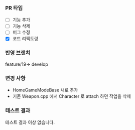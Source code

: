 ### PR 타입
- [ ] 기능 추가
- [ ] 기능 삭제
- [ ] 버그 수정
- [x] 코드 리팩토링

### 반영 브랜치
feature/19-> develop

### 변경 사항
- HomeGameModeBase 새로 추가
- 기존 Weapon.cpp 에서 Character 로 attach 하던 작업을 삭제

### 테스트 결과
테스트 결과 이상 없습니다.
